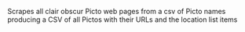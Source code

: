 Scrapes all clair obscur Picto web pages from a csv of Picto names producing a CSV of all Pictos with their URLs and the location list items
